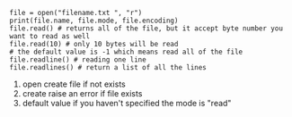 ```
file = open("filename.txt ", "r")
print(file.name, file.mode, file.encoding)
file.read() # returns all of the file, but it accept byte number you want to read as well
file.read(10) # only 10 bytes will be read
# the default value is -1 which means read all of the file
file.readline() # reading one line
file.readlines() # return a list of all the lines
```
1. open create file if not exists
2. create raise an error if file exists
3. default value if you haven't specified the mode is "read"